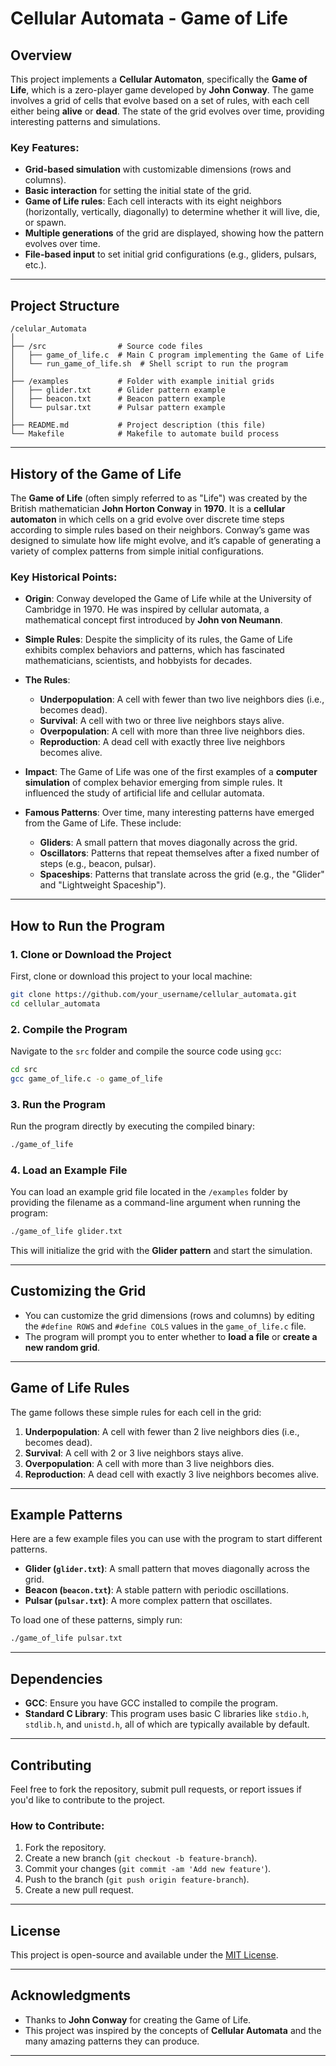 

# Cellular Automata - Game of Life

## Overview
This project implements a **Cellular Automaton**, specifically the **Game of Life**, which is a zero-player game developed by **John Conway**. The game involves a grid of cells that evolve based on a set of rules, with each cell either being **alive** or **dead**. The state of the grid evolves over time, providing interesting patterns and simulations.

### Key Features:
- **Grid-based simulation** with customizable dimensions (rows and columns).
- **Basic interaction** for setting the initial state of the grid.
- **Game of Life rules**: Each cell interacts with its eight neighbors (horizontally, vertically, diagonally) to determine whether it will live, die, or spawn.
- **Multiple generations** of the grid are displayed, showing how the pattern evolves over time.
- **File-based input** to set initial grid configurations (e.g., gliders, pulsars, etc.).

---

## Project Structure

```
/celular_Automata
│
├── /src                # Source code files
│   ├── game_of_life.c  # Main C program implementing the Game of Life
│   └── run_game_of_life.sh  # Shell script to run the program
│
├── /examples           # Folder with example initial grids
│   ├── glider.txt      # Glider pattern example
│   ├── beacon.txt      # Beacon pattern example
│   └── pulsar.txt      # Pulsar pattern example
│
├── README.md           # Project description (this file)
└── Makefile            # Makefile to automate build process
```

---

## History of the Game of Life

The **Game of Life** (often simply referred to as "Life") was created by the British mathematician **John Horton Conway** in **1970**. It is a **cellular automaton** in which cells on a grid evolve over discrete time steps according to simple rules based on their neighbors. Conway’s game was designed to simulate how life might evolve, and it’s capable of generating a variety of complex patterns from simple initial configurations.

### Key Historical Points:
- **Origin**: Conway developed the Game of Life while at the University of Cambridge in 1970. He was inspired by cellular automata, a mathematical concept first introduced by **John von Neumann**.
- **Simple Rules**: Despite the simplicity of its rules, the Game of Life exhibits complex behaviors and patterns, which has fascinated mathematicians, scientists, and hobbyists for decades.
- **The Rules**:
  - **Underpopulation**: A cell with fewer than two live neighbors dies (i.e., becomes dead).
  - **Survival**: A cell with two or three live neighbors stays alive.
  - **Overpopulation**: A cell with more than three live neighbors dies.
  - **Reproduction**: A dead cell with exactly three live neighbors becomes alive.
  
- **Impact**: The Game of Life was one of the first examples of a **computer simulation** of complex behavior emerging from simple rules. It influenced the study of artificial life and cellular automata.

- **Famous Patterns**: Over time, many interesting patterns have emerged from the Game of Life. These include:
  - **Gliders**: A small pattern that moves diagonally across the grid.
  - **Oscillators**: Patterns that repeat themselves after a fixed number of steps (e.g., beacon, pulsar).
  - **Spaceships**: Patterns that translate across the grid (e.g., the "Glider" and "Lightweight Spaceship").

---

## How to Run the Program

### 1. **Clone or Download the Project**

First, clone or download this project to your local machine:

```bash
git clone https://github.com/your_username/cellular_automata.git
cd cellular_automata
```

### 2. **Compile the Program**

Navigate to the `src` folder and compile the source code using `gcc`:

```bash
cd src
gcc game_of_life.c -o game_of_life
```

### 3. **Run the Program**

Run the program directly by executing the compiled binary:

```bash
./game_of_life
```

### 4. **Load an Example File**

You can load an example grid file located in the `/examples` folder by providing the filename as a command-line argument when running the program:

```bash
./game_of_life glider.txt
```

This will initialize the grid with the **Glider pattern** and start the simulation.

---

## Customizing the Grid

- You can customize the grid dimensions (rows and columns) by editing the `#define ROWS` and `#define COLS` values in the `game_of_life.c` file.
- The program will prompt you to enter whether to **load a file** or **create a new random grid**.

---

## Game of Life Rules

The game follows these simple rules for each cell in the grid:
1. **Underpopulation**: A cell with fewer than 2 live neighbors dies (i.e., becomes dead).
2. **Survival**: A cell with 2 or 3 live neighbors stays alive.
3. **Overpopulation**: A cell with more than 3 live neighbors dies.
4. **Reproduction**: A dead cell with exactly 3 live neighbors becomes alive.

---

## Example Patterns

Here are a few example files you can use with the program to start different patterns.

- **Glider (`glider.txt`)**: A small pattern that moves diagonally across the grid.
- **Beacon (`beacon.txt`)**: A stable pattern with periodic oscillations.
- **Pulsar (`pulsar.txt`)**: A more complex pattern that oscillates.

To load one of these patterns, simply run:

```bash
./game_of_life pulsar.txt
```

---

## Dependencies

- **GCC**: Ensure you have GCC installed to compile the program.
- **Standard C Library**: This program uses basic C libraries like `stdio.h`, `stdlib.h`, and `unistd.h`, all of which are typically available by default.

---

## Contributing

Feel free to fork the repository, submit pull requests, or report issues if you'd like to contribute to the project.

### How to Contribute:
1. Fork the repository.
2. Create a new branch (`git checkout -b feature-branch`).
3. Commit your changes (`git commit -am 'Add new feature'`).
4. Push to the branch (`git push origin feature-branch`).
5. Create a new pull request.

---

## License

This project is open-source and available under the [MIT License](LICENSE).

---

## Acknowledgments

- Thanks to **John Conway** for creating the Game of Life.
- This project was inspired by the concepts of **Cellular Automata** and the many amazing patterns they can produce.

---
